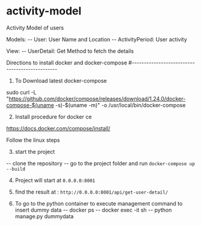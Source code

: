 # activity-model
Activity Model of users

Models:
-- User: User Name and Location
-- ActivityPeriod: User activity

View:
-- UserDetail: Get Method to fetch the details

Directions to install docker and docker-compose
#-----------------------------------------------

1. To Download latest docker-compose

sudo curl -L "https://github.com/docker/compose/releases/download/1.24.0/docker-compose-$(uname -s)-$(uname -m)" -o /usr/local/bin/docker-compose


2. Install procedure for docker ce

https://docs.docker.com/compose/install/

Follow the linux steps

3. start the project

-- clone the repository
-- go to the project folder and run `docker-compose up --build`

4. Project will start at `0.0.0.0:8001`

5. find the result at : `http://0.0.0.0:8001/api/get-user-detail/`

6. To go to the python container to execute management command to insert dummy data
-- docker ps
-- docker exec -it <container-id> sh
-- python manage.py dummydata